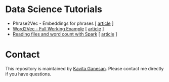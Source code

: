 # Data Science Tutorials
- Phrase2Vec - Embeddings for phrases [ [article](http://kavita-ganesan.com/how-to-generate-phrase-embeddings-using-word2vec-in-3-easy-steps/) ]
- [Word2Vec - Full Working Example](word2vec/) [ [article](http://kavita-ganesan.com/gensim-word2vec-tutorial-starter-code/) ]
- [Reading files and word count with Spark](spark_wordcount/) [ [article](http://kavita-ganesan.com/reading-csv-and-json-files-in-spark/) ]

# Contact 
This repository is maintained by [Kavita Ganesan](http://www.kavita-ganesan.com). Please contact me directly if you have questions.
